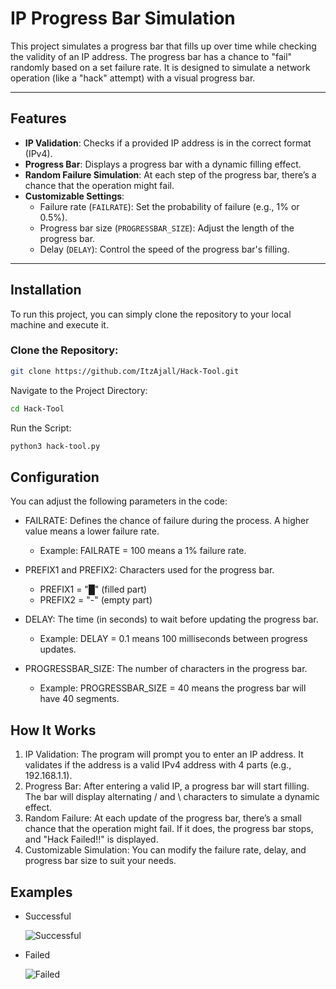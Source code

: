 # IP Progress Bar Simulation

This project simulates a progress bar that fills up over time while checking the validity of an IP address. The progress bar has a chance to "fail" randomly based on a set failure rate. It is designed to simulate a network operation (like a "hack" attempt) with a visual progress bar.

---

## Features

- **IP Validation**: Checks if a provided IP address is in the correct format (IPv4).
- **Progress Bar**: Displays a progress bar with a dynamic filling effect.
- **Random Failure Simulation**: At each step of the progress bar, there’s a chance that the operation might fail.
- **Customizable Settings**:
  - Failure rate (`FAILRATE`): Set the probability of failure (e.g., 1% or 0.5%).
  - Progress bar size (`PROGRESSBAR_SIZE`): Adjust the length of the progress bar.
  - Delay (`DELAY`): Control the speed of the progress bar's filling.

---

## Installation

To run this project, you can simply clone the repository to your local machine and execute it.

### Clone the Repository:

```bash
git clone https://github.com/ItzAjall/Hack-Tool.git
```
Navigate to the Project Directory:
```bash
cd Hack-Tool
```
Run the Script:
```bash
python3 hack-tool.py
```
## Configuration
You can adjust the following parameters in the code:

- FAILRATE: Defines the chance of failure during the process. A higher value means a lower failure rate.

  - Example: FAILRATE = 100 means a 1% failure rate.
- PREFIX1 and PREFIX2: Characters used for the progress bar.

  - PREFIX1 = "█" (filled part)
  - PREFIX2 = "-" (empty part)
- DELAY: The time (in seconds) to wait before updating the progress bar.

  - Example: DELAY = 0.1 means 100 milliseconds between progress updates.
- PROGRESSBAR_SIZE: The number of characters in the progress bar.

  - Example: PROGRESSBAR_SIZE = 40 means the progress bar will have 40 segments.

## How It Works
1. IP Validation: The program will prompt you to enter an IP address. It validates if the address is a valid IPv4 address with 4 parts (e.g., 192.168.1.1).
2. Progress Bar: After entering a valid IP, a progress bar will start filling. The bar will display alternating / and \ characters to simulate a dynamic effect.
3. Random Failure: At each update of the progress bar, there’s a small chance that the operation might fail. If it does, the progress bar stops, and "Hack Failed!!" is displayed.
4. Customizable Simulation: You can modify the failure rate, delay, and progress bar size to suit your needs.
## Examples
- Successful

  ![Successful](https://cdn.discordapp.com/attachments/856081412679532545/1347553507049472042/ezgif-64fe01bceb583d.gif?ex=67cc3e80&is=67caed00&hm=c5a12a92dc0c49d53223e0bda4bcc9402b57fbb6d1a7c767ef58e80c64fb27eb&)
- Failed

  ![Failed](https://cdn.discordapp.com/attachments/856081412679532545/1347552849495588936/ezgif-69b0abf66ddb32.gif?ex=67cc3de3&is=67caec63&hm=88f73017d85194ea1390479bb3076c3f798164076619f6c2554929cbb032f5ec&)
